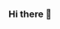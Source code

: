 ### Hi there 👋

<!--
**Justinkokolo/JustinKokolo** is a ✨ _special_ ✨ repository because its `README.md` (this file) appears on your GitHub profile.

Here are some ideas to get you started:

- 🔭 I’m currently working on MeetUp 
- 🌱 I’m currently learning Angular.
- 👯 I’m looking to collaborate on .Net
- 💬 Ask me about Data Structures

-->
